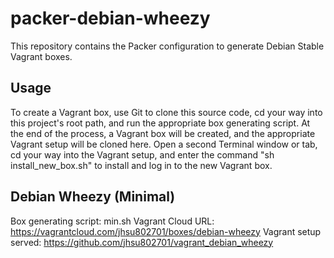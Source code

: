 packer-debian-wheezy
====================

This repository contains the Packer configuration to generate Debian Stable Vagrant boxes.

Usage
-----
To create a Vagrant box, use Git to clone this source code, cd your way into this project's root path, and run the 
appropriate box generating script.  At the end of the process, a Vagrant box will be created, and the appropriate 
Vagrant setup will be cloned here.  Open a second Terminal window or tab, cd your way into the Vagrant setup, and 
enter the command "sh install_new_box.sh" to install and log in to the new Vagrant box.

Debian Wheezy (Minimal)
-----------------------
Box generating script: min.sh
Vagrant Cloud URL: https://vagrantcloud.com/jhsu802701/boxes/debian-wheezy
Vagrant setup served: https://github.com/jhsu802701/vagrant_debian_wheezy
